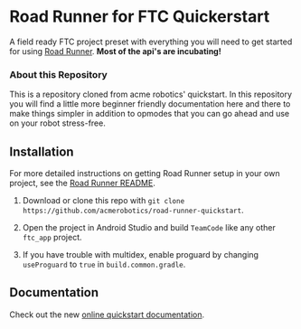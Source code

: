 # Road Runner for FTC Quickerstart 

A field ready 
FTC project preset with everything you will need to get started for using [Road Runner](https://github.com/acmerobotics/road-runner). **Most of the api's are incubating!**

### About this Repository

This is a repository cloned from acme robotics' quickstart. In this repository you will find a little more beginner friendly documentation here and there to make things simpler in addition to opmodes that you can go ahead and use on your robot stress-free. 

## Installation

For more detailed instructions on getting Road Runner setup in your own project, see the [Road Runner README](https://github.com/acmerobotics/road-runner#core).

1. Download or clone this repo with `git clone https://github.com/acmerobotics/road-runner-quickstart`.

1. Open the project in Android Studio and build `TeamCode` like any other `ftc_app` project.

1. If you have trouble with multidex, enable proguard by changing `useProguard` to `true` in `build.common.gradle`.

## Documentation

Check out the new [online quickstart documentation](https://acme-robotics.gitbook.io/road-runner/quickstart).
